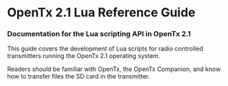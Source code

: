 # OpenTx 2.1 Lua Reference Guide


### Documentation for the Lua scripting API in OpenTx 2.1



This guide covers the development of Lua scripts for radio controlled transmitters running the OpenTx 2.1 operating system.

Readers should be familiar with OpenTx, the OpenTx Companion, and know how to transfer files the SD card in the transmitter.




